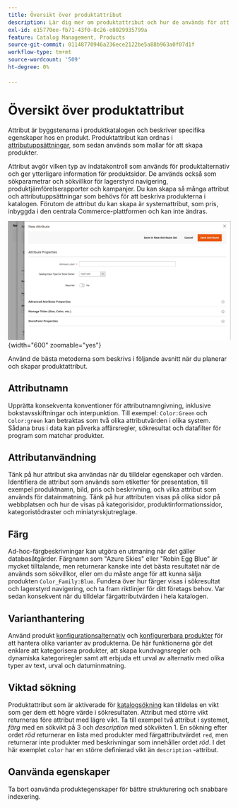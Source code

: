 ```yaml
---
title: Översikt över produktattribut
description: Lär dig mer om produktattribut och hur de används för att beskriva specifika egenskaper hos en produkt.
exl-id: e15770ee-fb71-43f0-8c26-e8029935799a
feature: Catalog Management, Products
source-git-commit: 01148770946a236ece2122be5a88b963a0f07d1f
workflow-type: tm+mt
source-wordcount: '509'
ht-degree: 0%

---
```


# Översikt över produktattribut

Attribut är byggstenarna i produktkatalogen och beskriver specifika egenskaper hos en produkt. Produktattribut kan ordnas i [attributuppsättningar](attribute-sets.md), som sedan används som mallar för att skapa produkter.

Attribut avgör vilken typ av indatakontroll som används för produktalternativ och ger ytterligare information för produktsidor. De används också som sökparametrar och sökvillkor för lagerstyrd navigering, produktjämförelserapporter och kampanjer. Du kan skapa så många attribut och attributuppsättningar som behövs för att beskriva produkterna i katalogen. Förutom de attribut du kan skapa är systemattribut, som pris, inbyggda i den centrala Commerce-plattformen och kan inte ändras.

![Skapa ett nytt attribut när du redigerar en produkt](./assets/product-attribute-add-new.png){width="600" zoomable="yes"}

Använd de bästa metoderna som beskrivs i följande avsnitt när du planerar och skapar produktattribut.

## Attributnamn

Upprätta konsekventa konventioner för attributnamngivning, inklusive bokstavsskiftningar och interpunktion. Till exempel: `Color:Green` och `Color:green` kan betraktas som två olika attributvärden i olika system. Sådana brus i data kan påverka affärsregler, sökresultat och datafilter för program som matchar produkter.

## Attributanvändning

Tänk på hur attribut ska användas när du tilldelar egenskaper och värden. Identifiera de attribut som används som etiketter för presentation, till exempel produktnamn, bild, pris och beskrivning, och vilka attribut som används för datainmatning. Tänk på hur attributen visas på olika sidor på webbplatsen och hur de visas på kategorisidor, produktinformationssidor, kategoristödraster och miniatyrskjutreglage.

## Färg

Ad-hoc-färgbeskrivningar kan utgöra en utmaning när det gäller databasåtgärder. Färgnamn som &quot;Azure Skies&quot; eller &quot;Robin Egg Blue&quot; är mycket tilltalande, men returnerar kanske inte det bästa resultatet när de används som sökvillkor, eller om du måste ange för att kunna sälja produkten `Color_Family:Blue`. Fundera över hur färger visas i sökresultat och lagerstyrd navigering, och ta fram riktlinjer för ditt företags behov. Var sedan konsekvent när du tilldelar färgattributvärden i hela katalogen.

## Varianthantering

Använd produkt [konfigurationsalternativ](product-configurations.md) och [konfigurerbara produkter](product-create-configurable.md) för att hantera olika varianter av produkterna. De här funktionerna gör det enklare att kategorisera produkter, att skapa kundvagnsregler och dynamiska kategoriregler samt att erbjuda ett urval av alternativ med olika typer av text, urval och datuminmatning.

## Viktad sökning

Produktattribut som är aktiverade för [katalogsökning](search.md) kan tilldelas en vikt som ger dem ett högre värde i sökresultaten. Attribut med större vikt returneras före attribut med lägre vikt. Ta till exempel två attribut i systemet, _färg_ med en sökvikt på 3 och _description_ med sökvikten 1. En sökning efter ordet _röd_ returnerar en lista med produkter med färgattributvärdet `red`, men returnerar inte produkter med beskrivningar som innehåller ordet _röd_. I det här exemplet `color` har en större definierad vikt än `description` -attribut.

## Oanvända egenskaper

Ta bort oanvända produktegenskaper för bättre strukturering och snabbare indexering.
